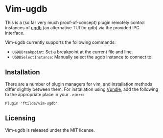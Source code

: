 # Vim-ugdb

This is a (so far very much proof-of-concept) plugin remotely control instances of [ugdb](https://github.com/ftilde/ugdb) (an alternative TUI for gdb) via the provided IPC interface.

Vim-ugdb currently supports the following commands:

- `UGDBBreakpoint`: Set a breakpoint at the current file and line.
- `UGDBSelectInstance`: Manually select the ugdb instance to connect to.

## Installation

There are a number of plugin managers for vim, and installation methods differ slightly between them.
For installation using [Vundle](https://github.com/VundleVim/Vundle.vim), add the following to the appropriate place in your `.vimrc`:

```
Plugin 'ftilde/vim-ugdb'
```

## Licensing

Vim-ugdb is released under the MIT license.
